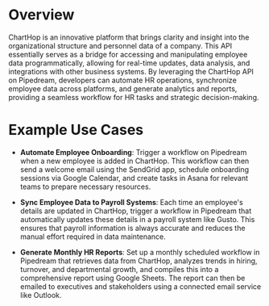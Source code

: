 # Overview

ChartHop is an innovative platform that brings clarity and insight into the organizational structure and personnel data of a company. This API essentially serves as a bridge for accessing and manipulating employee data programmatically, allowing for real-time updates, data analysis, and integrations with other business systems. By leveraging the ChartHop API on Pipedream, developers can automate HR operations, synchronize employee data across platforms, and generate analytics and reports, providing a seamless workflow for HR tasks and strategic decision-making.

# Example Use Cases

- **Automate Employee Onboarding**: Trigger a workflow on Pipedream when a new employee is added in ChartHop. This workflow can then send a welcome email using the SendGrid app, schedule onboarding sessions via Google Calendar, and create tasks in Asana for relevant teams to prepare necessary resources.

- **Sync Employee Data to Payroll Systems**: Each time an employee's details are updated in ChartHop, trigger a workflow in Pipedream that automatically updates these details in a payroll system like Gusto. This ensures that payroll information is always accurate and reduces the manual effort required in data maintenance.

- **Generate Monthly HR Reports**: Set up a monthly scheduled workflow in Pipedream that retrieves data from ChartHop, analyzes trends in hiring, turnover, and departmental growth, and compiles this into a comprehensive report using Google Sheets. The report can then be emailed to executives and stakeholders using a connected email service like Outlook.
